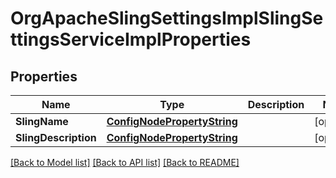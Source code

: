 # OrgApacheSlingSettingsImplSlingSettingsServiceImplProperties

## Properties
Name | Type | Description | Notes
------------ | ------------- | ------------- | -------------
**SlingName** | [**ConfigNodePropertyString**](configNodePropertyString.md) |  | [optional] 
**SlingDescription** | [**ConfigNodePropertyString**](configNodePropertyString.md) |  | [optional] 

[[Back to Model list]](../README.md#documentation-for-models) [[Back to API list]](../README.md#documentation-for-api-endpoints) [[Back to README]](../README.md)


